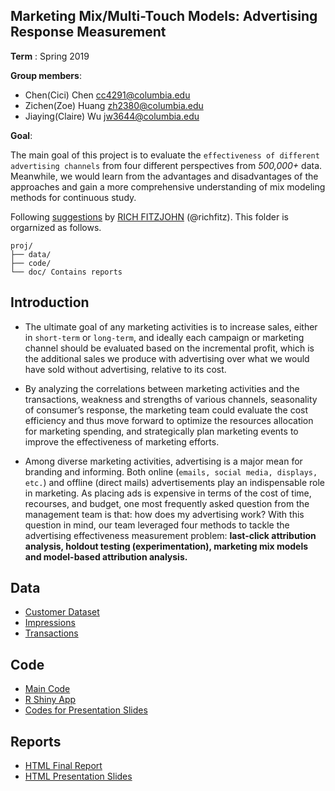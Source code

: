 ## Marketing Mix/Multi-Touch Models: Advertising Response Measurement 

**Term** : Spring 2019

**Group members**:

+ Chen(Cici) Chen cc4291@columbia.edu
+ Zichen(Zoe) Huang zh2380@columbia.edu
+ Jiaying(Claire) Wu jw3644@columbia.edu 

**Goal**: 

The main goal of this project is to evaluate the `effectiveness of different advertising channels` from four different perspectives from *500,000+* data. Meanwhile, we would learn from the advantages and disadvantages of the approaches and gain a more comprehensive understanding of mix modeling methods for continuous study.

Following [suggestions](http://nicercode.github.io/blog/2013-04-05-projects/) by [RICH FITZJOHN](http://nicercode.github.io/about/#Team) (@richfitz). This folder is orgarnized as follows.

```
proj/
├── data/
├── code/
└── doc/ Contains reports
```
## Introduction

* The ultimate goal of any marketing activities is to increase sales, either in `short-term` or `long-term`, and ideally each campaign or marketing channel should be evaluated based on the incremental profit, which is the additional sales we produce with advertising over what we would have sold without advertising, relative to its cost. 

* By analyzing the correlations between marketing activities and the transactions, weakness and strengths of various channels, seasonality of consumer’s response, the marketing team could evaluate the cost efficiency and thus move forward to optimize the resources allocation for marketing spending, and strategically plan marketing events to improve the effectiveness of marketing efforts.

* Among diverse marketing activities, advertising is a major mean for branding and informing. Both online (`emails, social media, displays, etc.`) and offline (direct mails) advertisements play an indispensable role in marketing. As placing ads is expensive in terms of the cost of time, recourses, and budget, one most frequently asked question from the management team is that: how does my advertising work? With this question in mind, our team leveraged four methods to tackle the advertising effectiveness measurement problem: **last-click attribution analysis, holdout testing (experimentation), marketing mix models and model-based attribution analysis.** 

## Data

* [Customer Dataset](data/customer.csv)
* [Impressions](data/impressions.csv)
* [Transactions](transactions.csv)

## Code

* [Main Code](code/2_Final_Report_Team_K-2.rmd)
* [R Shiny App](code/4_Reporting_Engine_Team_K-2.rmd)
* [Codes for Presentation Slides](code/6_Presentation_K_final-1.rmd)

## Reports
* [HTML Final Report](doc/3_Final_Report_Team_K-2.html)
* [HTML Presentation Slides](doc/5_Presentation_K_final-1.html)


